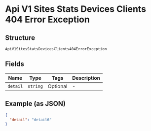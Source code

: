 
# Api V1 Sites Stats Devices Clients 404 Error Exception

## Structure

`ApiV1SitesStatsDevicesClients404ErrorException`

## Fields

| Name | Type | Tags | Description |
|  --- | --- | --- | --- |
| `detail` | `string` | Optional | - |

## Example (as JSON)

```json
{
  "detail": "detail6"
}
```

